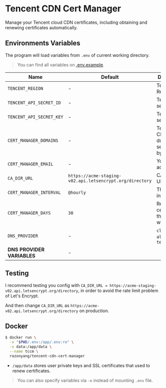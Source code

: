 # Tencent CDN Cert Manager

Manage your Tencent cloud CDN certificates, including obtaining and renewing certificates automatically.

## Environments Variables

The program will load variables from `.env` of current working directory.

> You can find all variables on [.env.example](.env.example).

| Name | Default | Description | References |
|---|---|---|---|
| `TENCENT_REGION` | - | Tencent Region | https://pkg.go.dev/github.com/tencentcloud/tencentcloud-sdk-go/tencentcloud/common/regions
| `TENCENT_API_SECRET_ID` | - | Tencent API secret Id |
| `TENCENT_API_SECRET_KEY` | - | Tencent API secret key |
| `CERT_MANAGER_DOMAINS` | - | Tencent CDN domains, separated by commas |
| `CERT_MANAGER_EMAIL` | - | Your email address|
| `CA_DIR_URL` | `https://acme-staging-v02.api.letsencrypt.org/directory` | CA directory URL | Replace it with `https://acme-v02.api.letsencrypt.org/directory` in production
| `CERT_MANAGER_INTERVAL` | `@hourly` | The cron job interval | https://pkg.go.dev/github.com/robfig/cron#hdr-Usage
| `CERT_MANAGER_DAYS` | `30` | Renew certificates that expires within `n` days |
| `DNS_PROVIDER` | - | `cloudlfare`, `alidns` or `tencentcloud` | DNS provider |
| **DNS PROVIDER VARIABLES** | - | | [`cloudlfare`](https://go-acme.github.io/lego/dns/cloudflare/), [`alidns`](https://go-acme.github.io/lego/dns/alidns/) or [`tencentcloud`](https://go-acme.github.io/lego/dns/tencentcloud/)

## Testing

I recommend testing you config with `CA_DIR_URL = https://acme-staging-v02.api.letsencrypt.org/directory`, in order to avoid the rate limit problem of Let's Encrypt.

And then change `CA_DIR_URL` as `https://acme-v02.api.letsencrypt.org/directory` on production.

## Docker

```bash
$ docker run \
  -v "$PWD/.env:/app/.env:ro" \
  -v data:/app/data \
  --name tccm \
  razonyang/tencent-cdn-cert-manager
```

- `/app/data` stores user private keys and SSL certificates that used to renew certificates.

> You can also specify variables via `-e` instead of mounting `.env` file.
